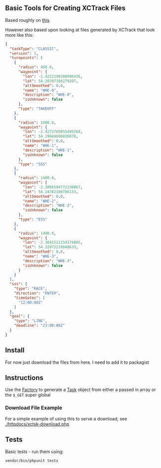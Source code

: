## Basic Tools for Creating XCTrack Files

Based roughly on [this](http://xctrack.org/Competition_Interfaces.html)

However also based upon looking at files generated by XCTrack that look more like this:

```json
{
  "taskType": "CLASSIC",
  "version": 1,
  "turnpoints": [
    {
      "radius": 400.0,
      "waypoint": {
        "lon": -2.4222190380096436,
        "lat": 54.20397186279297,
        "altSmoothed": 0.0,
        "name": "WHE-0",
        "description": "WHE-0",
        "isUnknown": false
      },
      "type": "TAKEOFF"
    },
    {
      "radius": 1000.0,
      "waypoint": {
        "lon": -2.4273769855499268,
        "lat": 54.19684600830078,
        "altSmoothed": 0.0,
        "name": "WHE-1",
        "description": "WHE-1",
        "isUnknown": false
      },
      "type": "SSS"
    },
    {
      "radius": 1400.0,
      "waypoint": {
        "lon": -2.3886594772338867,
        "lat": 54.24782180786133,
        "altSmoothed": 0.0,
        "name": "WHE-2",
        "description": "WHE-2",
        "isUnknown": false
      },
      "type": "ESS"
    },
    {
      "radius": 1400.0,
      "waypoint": {
        "lon": -2.3691511154174805,
        "lat": 54.22072219848633,
        "altSmoothed": 0.0,
        "name": "WHE-3",
        "description": "WHE-3",
        "isUnknown": false
      }
    }
  ],
  "sss": {
    "type": "RACE",
    "direction": "ENTER",
    "timeGates": [
      "12:00:00Z"
    ]
  },
  "goal": {
    "type": "LINE",
    "deadline": "23:00:00Z"
  }
}
```

## Install

For now just download the files from here. I need to add it to packagist

## Instructions

Use the [Factory](./src/Factory.php) to generate a [Task](./src/Task.php) object from either a passed in array or the `$_GET` super global

### Download File Example
For a simple example of using this to serve a download, see [./httpdocs/xctsk-download.php](./httpdocs/xctsk-download.php)

## Tests

Basic tests - run them using:

```bash
vendor/bin/phpunit tests
```
